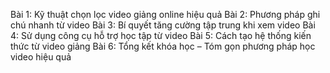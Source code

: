 Bài 1: Kỹ thuật chọn lọc video giảng online hiệu quả
Bài 2: Phương pháp ghi chú nhanh từ video
Bài 3: Bí quyết tăng cường tập trung khi xem video
Bài 4: Sử dụng công cụ hỗ trợ học tập từ video
Bài 5: Cách tạo hệ thống kiến thức từ video giảng
Bài 6: Tổng kết khóa học – Tóm gọn phương pháp học video hiệu quả